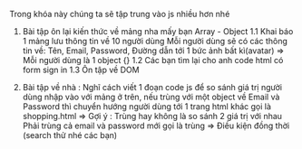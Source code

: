 
Trong khóa này chúng ta sẽ tập trung vào js nhiều hơn nhé 
1. Bài tập ôn lại kiến thức về mảng nha mấy bạn 
Array - Object 
    1.1 Khai báo 1 mảng lưu thông tin về 10 người dùng 
        Mỗi người dùng sẽ có các thông tin về: Tên, Email, Password, Đường dẫn tới 1 bức ảnh bất kì(avatar) 
        => Mỗi người dùng là 1 object {}
    1.2 Các bạn tìm lại cho anh code html có form sign in 
    1.3 Ôn tập về DOM


    
2. Bài tập về nhà : 
    Nghĩ cách viết 1 đoạn code js để so sánh giá trị người dùng nhập vào với mảng ở trên, nếu trùng với một object về Email và Password 
    thì chuyển hướng người dùng tới 1 trang html khác gọi là shopping.html 
=> Gợi ý : Trùng hay không là so sánh 2 giá trị với nhau
           Phải trùng cả email và password mới gọi là trùng => Điều kiện đồng thời (search thử nhé các bạn)